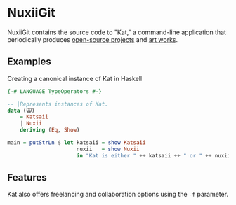 # NuxiiGit

NuxiiGit contains the source code to "Kat," a command-line application that periodically produces [open-source projects](https://github.com/NuxiiGit?tab=repositories) and [art works](https://katsaii.newgrounds.com/). 

## Examples

Creating a canonical instance of Kat in Haskell

```hs
{-# LANGUAGE TypeOperators #-}

-- |Represents instances of Kat.
data (🙀)
    = Katsaii
    | Nuxii
    deriving (Eq, Show) 

main = putStrLn $ let katsaii = show Katsaii
                      nuxii   = show Nuxii
                      in "Kat is either " ++ katsaii ++ " or " ++ nuxii
```

## Features

Kat also offers freelancing and collaboration options using the `-f` parameter.
